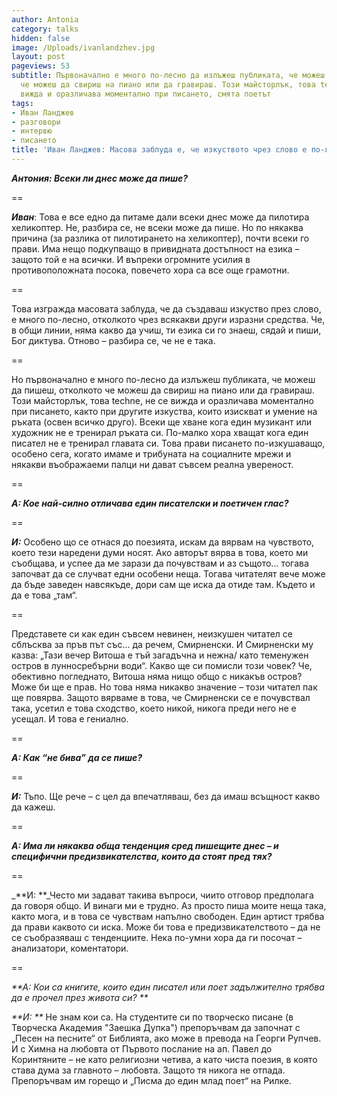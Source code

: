 ```yaml
---
author: Antonia
category: talks
hidden: false
image: /Uploads/ivanlandzhev.jpg
layout: post
pageviews: 53
subtitle: Първоначално е много по-лесно да излъжеш публиката, че можеш да пишеш, отколкото
  че можеш да свириш на пиано или да гравираш. Този майсторлък, това techne, не се
  вижда и оразличава моментално при писането, смята поетът
tags:
- Иван Ланджев
- разговори
- интервю
- писането
title: 'Иван Ланджев: Масова заблуда е, че изкуството чрез слово е по-лесно от останалите'
---
```


_**Антония: Всеки ли днес може да пише?**_

\==

_**Иван**_: Това е все едно да питаме дали всеки днес може да пилотира хеликоптер. Не, разбира се, не всеки може да пише. Но по някаква причина (за разлика от пилотирането на хеликоптер), почти всеки го прави. Има нещо подкупващо в привидната достъпност на езика – защото той е на всички. И въпреки огромните усилия в противоположната посока, повечето хора са все още грамотни. 

\==

Това изгражда масовата заблуда, че да създаваш изкуство през слово, е много по-лесно, отколкото чрез всякакви други изразни средства. Че, в общи линии, няма какво да учиш, ти езика си го знаеш, сядай и пиши, Бог диктува. Отново – разбира се, че не е така. 

\==

Но първоначално е много по-лесно да излъжеш публиката, че можеш да пишеш, отколкото че можеш да свириш на пиано или да гравираш. Този майсторлък, това techne, не се вижда и оразличава моментално при писането, както при другите изкуства, които изискват и умение на ръката (освен всичко друго). Всеки ще хване кога един музикант или художник не е тренирал ръката си. По-малко хора хващат кога един писател не е тренирал главата си. Това прави писането по-изкушаващо, особено сега, когато имаме и трибуната на социалните мрежи и някакви въображаеми палци ни дават съвсем реална увереност. 

\==

_**А: Кое най-силно отличава един писателски и поетичен глас?**_

\==

_**И:**_ Особено що се отнася до поезията, искам да вярвам на чувството, което тези наредени думи носят. Ако авторът вярва в това, което ми съобщава, и успее да ме зарази да почувствам и аз същото... тогава започват да се случват едни особени неща. Тогава читателят вече може да бъде заведен навсякъде, дори сам ще иска да отиде там. Където и да е това „там“. 

\==

Представете си как един съвсем невинен, неизкушен читател се сблъсква за пръв път със... да речем, Смирненски. И Смирненски му казва: „Тази вечер Витоша е тъй загадъчна и нежна/ като теменужен остров в лунносребърни води“. Какво ще си помисли този човек? Че, обективно погледнато, Витоша няма нищо общо с никакъв остров? Може би ще е прав. Но това няма никакво значение – този читател пак ще повярва. Защото вярваме в това, че Смирненски се е почувствал така, усетил е това сходство, което никой, никога преди него не е усещал. И това е гениално. 

\==

_**А: Как “не бива” да се пише?**_

\==

_**И:**_  Тъпо. Ще рече – с цел да впечатляваш, без да имаш всъщност какво да кажеш. 

\==

_**А: Има ли някаква обща тенденция сред пишещите днес – и специфични предизвикателства, които да стоят пред тях?**_

\==

_**И:  **_Често ми задават такива въпроси, чиито отговор предполага да говоря общо. И винаги ми е трудно. Аз просто пиша моите неща така, както мога, и в това се чувствам напълно свободен. Един артист трябва да прави каквото си иска. Може би това е предизвикателството – да не се съобразяваш с тенденциите. Нека по-умни хора да ги посочат – анализатори, коментатори. 

\==

_**А:  Кои са книгите, които един писател или поет задължително трябва да е прочел през живота си? **_

_**И: **_ Не знам кои са. На студентите си по творческо писане (в Творческа Академия "Заешка Дупка") препоръчвам да започнат с „Песен на песните“ от Библията, ако може в превода на Георги Рупчев. И с Химна на любовта от Първото послание на ап. Павел до Коринтяните – не като религиозни четива, а като чиста поезия, в която става дума за главното – любовта. Защото тя никога не отпада. Препоръчвам им горещо и „Писма до един млад поет“ на Рилке.